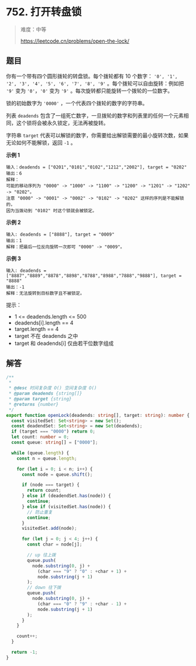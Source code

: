 # 752. 打开转盘锁

> 难度：中等
>
> https://leetcode.cn/problems/open-the-lock/

## 题目

你有一个带有四个圆形拨轮的转盘锁。每个拨轮都有 10 个数字： `'0', '1', '2', '3', '4', '5', '6', '7', '8', '9'` 。每个拨轮可以自由旋转：例如把 `'9'` 变为 `'0'`，`'0'` 变为 `'9'` 。每次旋转都只能旋转一个拨轮的一位数字。

锁的初始数字为 `'0000'` ，一个代表四个拨轮的数字的字符串。

列表 `deadends` 包含了一组死亡数字，一旦拨轮的数字和列表里的任何一个元素相同，这个锁将会被永久锁定，无法再被旋转。

字符串 `target` 代表可以解锁的数字，你需要给出解锁需要的最小旋转次数，如果无论如何不能解锁，返回 `-1` 。

**示例 1**

```
输入：deadends = ["0201","0101","0102","1212","2002"], target = "0202"
输出：6
解释：
可能的移动序列为 "0000" -> "1000" -> "1100" -> "1200" -> "1201" -> "1202" -> "0202"。
注意 "0000" -> "0001" -> "0002" -> "0102" -> "0202" 这样的序列是不能解锁的，
因为当拨动到 "0102" 时这个锁就会被锁定。
```

**示例 2**

```
输入: deadends = ["8888"], target = "0009"
输出：1
解释：把最后一位反向旋转一次即可 "0000" -> "0009"。
```

**示例 3**

```
输入: deadends = ["8887","8889","8878","8898","8788","8988","7888","9888"], target = "8888"
输出：-1
解释：无法旋转到目标数字且不被锁定。
```

提示：

- 1 <= deadends.length <= 500
- deadends[i].length == 4
- target.length == 4
- target 不在 deadends 之中
- target 和 deadends[i] 仅由若干位数字组成

## 解答

```typescript
/**
 *
 * @desc 时间复杂度 O() 空间复杂度 O()
 * @param deadends {string[]}
 * @param target {string}
 * @returns {number}
 */
export function openLock(deadends: string[], target: string): number {
  const visitedSet: Set<string> = new Set();
  const deadendSet: Set<string> = new Set(deadends);
  if (target === "0000") return 0;
  let count: number = 0;
  const queue: string[] = ["0000"];

  while (queue.length) {
    const n = queue.length;

    for (let i = 0; i < n; i++) {
      const node = queue.shift();

      if (node === target) {
        return count;
      } else if (deadendSet.has(node)) {
        continue;
      } else if (visitedSet.has(node)) {
        // 防止重复
        continue;
      }
      visitedSet.add(node);

      for (let j = 0; j < 4; j++) {
        const char = node[j];

        // up 往上拨
        queue.push(
          node.substring(0, j) +
            (char === "9" ? "0" : +char + 1) +
            node.substring(j + 1)
        );
        // down 往下拨
        queue.push(
          node.substring(0, j) +
            (char === "0" ? "9" : +char - 1) +
            node.substring(j + 1)
        );
      }
    }

    count++;
  }

  return -1;
}
```
